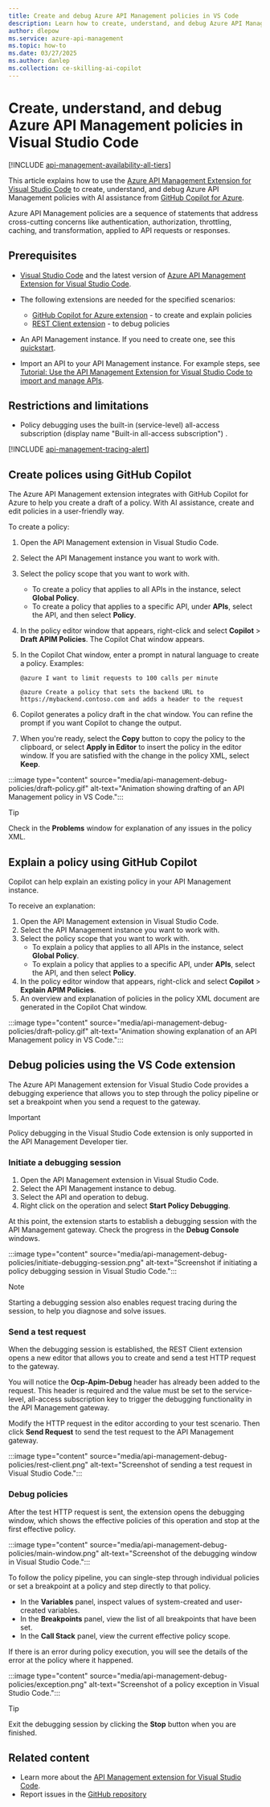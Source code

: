 ```yaml
---
title: Create and debug Azure API Management policies in VS Code
description: Learn how to create, understand, and debug Azure API Management Policies with Copilot assistance using the Azure API Management Visual Studio Code extension.
author: dlepow
ms.service: azure-api-management
ms.topic: how-to
ms.date: 03/27/2025
ms.author: danlep
ms.collection: ce-skilling-ai-copilot
---
```


# Create, understand, and debug Azure API Management policies in Visual Studio Code

<!-- Confirm SKU availability for this feature. -->

[!INCLUDE [api-management-availability-all-tiers](../../includes/api-management-availability-all-tiers.md)]

This article explains how to use the [Azure API Management Extension for Visual Studio Code](https://marketplace.visualstudio.com/items?itemName=ms-azuretools.vscode-apimanagement) to create, understand, and debug Azure API Management policies with AI assistance from [GitHub Copilot for Azure](/azure/developer/github-copilot-azure/introduction). 

Azure API Management policies are a sequence of statements that address cross-cutting concerns like authentication, authorization, throttling, caching, and transformation, applied to API requests or responses.

## Prerequisites

* [Visual Studio Code](https://code.visualstudio.com/) and the latest version of [Azure API Management Extension for Visual Studio Code](https://marketplace.visualstudio.com/items?itemName=ms-azuretools.vscode-apimanagement). 

* The following extensions are needed for the specified scenarios:

    * [GitHub Copilot for Azure extension](https://marketplace.visualstudio.com/items?itemName=ms-azuretools.vscode-azure-github-copilot) - to create and explain policies
    * [REST Client extension](https://marketplace.visualstudio.com/items?itemName=humao.rest-client) - to debug policies

<!-- Assume we need a step to install GH Copilot ext? -->

* An API Management instance. If you need to create one, see this [quickstart](vscode-create-service-instance.md).

<!-- Still can't use extension to create instance in v2 tiers? -->

* Import an API to your API Management instance. For example steps, see [Tutorial: Use the API Management Extension for Visual Studio Code to import and manage APIs](visual-studio-code-tutorial.md).

## Restrictions and limitations

* Policy debugging uses the built-in (service-level) all-access subscription (display name "Built-in all-access subscription") . 

[!INCLUDE [api-management-tracing-alert](../../includes/api-manaement-tracing-alert.md)]

## Create polices using GitHub Copilot
The Azure API Management extension integrates with GitHub Copilot for Azure to help you create a draft of a policy. With AI assistance, create and edit policies in a user-friendly way. 

To create a policy:

1. Open the API Management extension in Visual Studio Code.
1. Select the API Management instance you want to work with.
1. Select the policy scope that you want to work with.
    * To create a policy that applies to all APIs in the instance, select **Global Policy**.
    * To create a policy that applies to a specific API, under **APIs**, select the API, and then select **Policy**.
1. In the policy editor window that appears, right-click and select **Copilot** > **Draft APIM Policies**. The Copilot Chat window appears.
1. In the Copilot Chat window, enter a prompt in natural language to create a policy. Examples:
    
    ```copilot-prompt
    @azure I want to limit requests to 100 calls per minute
    ```

    ```copilot-prompt
    @azure Create a policy that sets the backend URL to https://mybackend.contoso.com and adds a header to the request
    ```
1. Copilot generates a policy draft in the chat window. You can refine the prompt if you want Copilot to change the output. 

1. When you're ready, select the **Copy** button to copy the policy to the clipboard, or select **Apply in Editor** to insert the policy in the editor window. If you are satisfied with the change in the policy XML, select **Keep**.

:::image type="content" source="media/api-management-debug-policies/draft-policy.gif" alt-text="Animation showing drafting of an API Management policy in VS Code.":::

> [!TIP]
> Check in the **Problems** window for explanation of any issues in the policy XML.

## Explain a policy using GitHub Copilot

Copilot can help explain an existing policy in your API Management instance. 

To receive an explanation:

1. Open the API Management extension in Visual Studio Code.
1. Select the API Management instance you want to work with.
1. Select the policy scope that you want to work with.
    * To explain a policy that applies to all APIs in the instance, select **Global Policy**.
    * To explain a policy that applies to a specific API, under **APIs**, select the API, and then select **Policy**.
1. In the policy editor window that appears, right-click and select **Copilot** > **Explain APIM Policies**. 
1. An overview and explanation of policies in the policy XML document are generated in the Copilot Chat window.

:::image type="content" source="media/api-management-debug-policies/draft-policy.gif" alt-text="Animation showing explanation of an API Management policy in VS Code.":::

## Debug policies using the VS Code extension

The Azure API Management extension for Visual Studio Code provides a debugging experience that allows you to step through the policy pipeline or set a breakpoint when you send a request to the gateway.

> [!IMPORTANT]
> Policy debugging in the Visual Studio Code extension is only supported in the API Management Developer tier.

### Initiate a debugging session

1. Open the API Management extension in Visual Studio Code.
3. Select the API Management instance to debug.
4. Select the API and operation to debug.
5. Right click on the operation and select **Start Policy Debugging**.

At this point, the extension starts to establish a debugging session with the API Management gateway. Check the progress in the **Debug Console** windows.

:::image type="content" source="media/api-management-debug-policies/initiate-debugging-session.png" alt-text="Screenshot if initiating a policy debugging session in Visual Studio Code.":::

> [!NOTE]
> Starting a debugging session also enables request tracing during the session, to help you diagnose and solve issues.

### Send a test request

When the debugging session is established, the REST Client extension opens a new editor that allows you to create and send a test HTTP request to the gateway.

You will notice the **Ocp-Apim-Debug** header has already been added to the request. This header is required and the value must be set to the service-level, all-access subscription key to trigger the debugging functionality in the API Management gateway.

Modify the HTTP request in the editor according to your test scenario. Then click **Send Request** to send the test request to the API Management gateway.


:::image type="content" source="media/api-management-debug-policies/rest-client.png" alt-text="Screenshot of sending a test request in Visual Studio Code.":::

### Debug policies
After the test HTTP request is sent, the extension opens the debugging window, which shows the effective policies of this operation and stop at the first effective policy. 

:::image type="content" source="media/api-management-debug-policies/main-window.png" alt-text="Screenshot of the debugging window in Visual Studio Code.":::

To follow the policy pipeline, you can single-step through individual policies or set a breakpoint at a policy and step directly to that policy. 

* In the **Variables** panel, inspect values of system-created and user-created variables. 
* In the **Breakpoints** panel, view the list of all breakpoints that have been set. 
* In the **Call Stack** panel, view the current effective policy scope. 

If there is an error during policy execution, you will see the details of the error at the policy where it happened. 

:::image type="content" source="media/api-management-debug-policies/exception.png" alt-text="Screenshot of a policy exception in Visual Studio Code.":::

> [!TIP]
> Exit the debugging session by clicking the **Stop** button when you are finished.


## Related content

+ Learn more about the [API Management extension for Visual Studio Code](https://marketplace.visualstudio.com/items?itemName=ms-azuretools.vscode-apimanagement). 
+ Report issues in the [GitHub repository](https://github.com/Microsoft/vscode-apimanagement)
